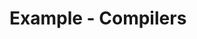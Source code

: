 
<!-- ======================================================================= -->
# Example - Compilers
